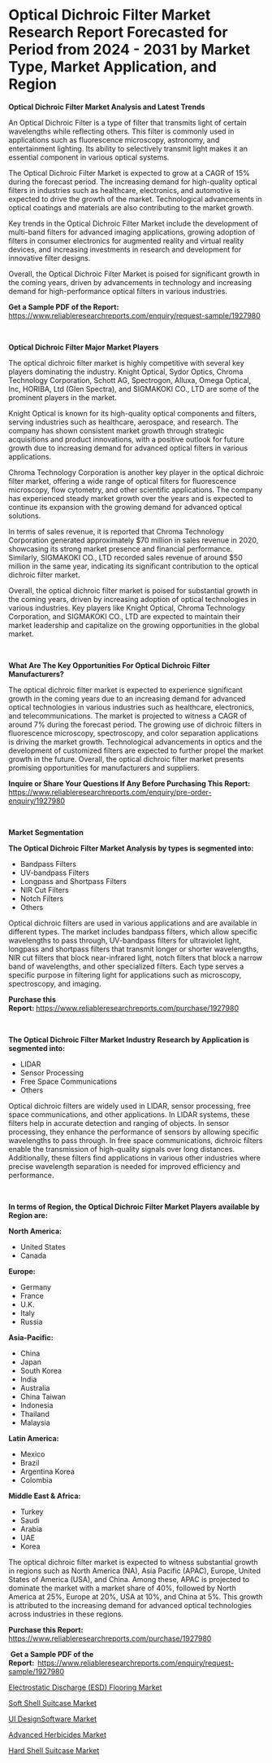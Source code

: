 <p><h1>Optical Dichroic Filter Market Research Report Forecasted for Period from 2024 -  2031 by Market Type, Market Application, and Region</h1></p><p><strong>Optical Dichroic Filter Market Analysis and Latest Trends</strong></p>
<p><p>An Optical Dichroic Filter is a type of filter that transmits light of certain wavelengths while reflecting others. This filter is commonly used in applications such as fluorescence microscopy, astronomy, and entertainment lighting. Its ability to selectively transmit light makes it an essential component in various optical systems.</p><p>The Optical Dichroic Filter Market is expected to grow at a CAGR of 15% during the forecast period. The increasing demand for high-quality optical filters in industries such as healthcare, electronics, and automotive is expected to drive the growth of the market. Technological advancements in optical coatings and materials are also contributing to the market growth.</p><p>Key trends in the Optical Dichroic Filter Market include the development of multi-band filters for advanced imaging applications, growing adoption of filters in consumer electronics for augmented reality and virtual reality devices, and increasing investments in research and development for innovative filter designs.</p><p>Overall, the Optical Dichroic Filter Market is poised for significant growth in the coming years, driven by advancements in technology and increasing demand for high-performance optical filters in various industries.</p></p>
<p><strong>Get a Sample PDF of the Report:&nbsp;</strong> <a href="https://www.reliableresearchreports.com/enquiry/request-sample/1927980">https://www.reliableresearchreports.com/enquiry/request-sample/1927980</a></p>
<p>&nbsp;</p>
<p><strong>Optical Dichroic Filter Major Market Players</strong></p>
<p><p>The optical dichroic filter market is highly competitive with several key players dominating the industry. Knight Optical, Sydor Optics, Chroma Technology Corporation, Schott AG, Spectrogon, Alluxa, Omega Optical, Inc, HORIBA, Ltd (Glen Spectra), and SIGMAKOKI CO., LTD are some of the prominent players in the market.</p><p>Knight Optical is known for its high-quality optical components and filters, serving industries such as healthcare, aerospace, and research. The company has shown consistent market growth through strategic acquisitions and product innovations, with a positive outlook for future growth due to increasing demand for advanced optical filters in various applications.</p><p>Chroma Technology Corporation is another key player in the optical dichroic filter market, offering a wide range of optical filters for fluorescence microscopy, flow cytometry, and other scientific applications. The company has experienced steady market growth over the years and is expected to continue its expansion with the growing demand for advanced optical solutions.</p><p>In terms of sales revenue, it is reported that Chroma Technology Corporation generated approximately $70 million in sales revenue in 2020, showcasing its strong market presence and financial performance. Similarly, SIGMAKOKI CO., LTD recorded sales revenue of around $50 million in the same year, indicating its significant contribution to the optical dichroic filter market.</p><p>Overall, the optical dichroic filter market is poised for substantial growth in the coming years, driven by increasing adoption of optical technologies in various industries. Key players like Knight Optical, Chroma Technology Corporation, and SIGMAKOKI CO., LTD are expected to maintain their market leadership and capitalize on the growing opportunities in the global market.</p></p>
<p>&nbsp;</p>
<p><strong>What Are The Key Opportunities For Optical Dichroic Filter Manufacturers?</strong></p>
<p><p>The optical dichroic filter market is expected to experience significant growth in the coming years due to an increasing demand for advanced optical technologies in various industries such as healthcare, electronics, and telecommunications. The market is projected to witness a CAGR of around 7% during the forecast period. The growing use of dichroic filters in fluorescence microscopy, spectroscopy, and color separation applications is driving the market growth. Technological advancements in optics and the development of customized filters are expected to further propel the market growth in the future. Overall, the optical dichroic filter market presents promising opportunities for manufacturers and suppliers.</p></p>
<p><strong>Inquire or Share Your Questions If Any Before Purchasing This Report:</strong> <a href="https://www.reliableresearchreports.com/enquiry/pre-order-enquiry/1927980">https://www.reliableresearchreports.com/enquiry/pre-order-enquiry/1927980</a></p>
<p>&nbsp;</p>
<p><strong>Market Segmentation</strong></p>
<p><strong>The Optical Dichroic Filter Market Analysis by types is segmented into:</strong></p>
<p><ul><li>Bandpass Filters</li><li>UV-bandpass Filters</li><li>Longpass and Shortpass Filters</li><li>NIR Cut Filters</li><li>Notch Filters</li><li>Others</li></ul></p>
<p><p>Optical dichroic filters are used in various applications and are available in different types. The market includes bandpass filters, which allow specific wavelengths to pass through, UV-bandpass filters for ultraviolet light, longpass and shortpass filters that transmit longer or shorter wavelengths, NIR cut filters that block near-infrared light, notch filters that block a narrow band of wavelengths, and other specialized filters. Each type serves a specific purpose in filtering light for applications such as microscopy, spectroscopy, and imaging.</p></p>
<p><strong>Purchase this Report:&nbsp;</strong><a href="https://www.reliableresearchreports.com/purchase/1927980">https://www.reliableresearchreports.com/purchase/1927980</a></p>
<p>&nbsp;</p>
<p><strong>The Optical Dichroic Filter Market Industry Research by Application is segmented into:</strong></p>
<p><ul><li>LIDAR</li><li>Sensor Processing</li><li>Free Space Communications</li><li>Others</li></ul></p>
<p><p>Optical dichroic filters are widely used in LIDAR, sensor processing, free space communications, and other applications. In LIDAR systems, these filters help in accurate detection and ranging of objects. In sensor processing, they enhance the performance of sensors by allowing specific wavelengths to pass through. In free space communications, dichroic filters enable the transmission of high-quality signals over long distances. Additionally, these filters find applications in various other industries where precise wavelength separation is needed for improved efficiency and performance.</p></p>
<p>&nbsp;</p>
<p><strong>In terms of Region, the Optical Dichroic Filter Market Players available by Region are:</strong></p>
<p>
    <p> <strong> North America: </strong>
        <ul>
            <li>United States</li>
            <li>Canada</li>
        </ul>
        </p> 
    <p> <strong> Europe: </strong>
        <ul>
            <li>Germany</li>
            <li>France</li>
            <li>U.K.</li>
            <li>Italy</li>
            <li>Russia</li>
        </ul>
        </p> 
    <p> <strong> Asia-Pacific: </strong>
        <ul>
            <li>China</li>
            <li>Japan</li>
            <li>South Korea</li>
            <li>India</li>
            <li>Australia</li>
            <li>China Taiwan</li>
            <li>Indonesia</li>
            <li>Thailand</li>
            <li>Malaysia</li>
        </ul>
        </p> 
    <p> <strong> Latin America: </strong>
        <ul>
            <li>Mexico</li>
            <li>Brazil</li>
            <li>Argentina Korea</li>
            <li>Colombia</li>
        </ul>
        </p> 
    <p> <strong> Middle East & Africa: </strong>
        <ul>
            <li>Turkey</li>
            <li>Saudi</li>
            <li>Arabia</li>
            <li>UAE</li>
            <li>Korea</li>
        </ul>
    </p>
    </p>
<p><p>The optical dichroic filter market is expected to witness substantial growth in regions such as North America (NA), Asia Pacific (APAC), Europe, United States of America (USA), and China. Among these, APAC is projected to dominate the market with a market share of 40%, followed by North America at 25%, Europe at 20%, USA at 10%, and China at 5%. This growth is attributed to the increasing demand for advanced optical technologies across industries in these regions.</p></p>
<p><strong>Purchase this Report: </strong><a href="https://www.reliableresearchreports.com/purchase/1927980">https://www.reliableresearchreports.com/purchase/1927980</a></p>
<p>&nbsp;<strong>Get a Sample PDF of the Report:&nbsp;&nbsp;</strong><a href="https://www.reliableresearchreports.com/enquiry/request-sample/1927980">https://www.reliableresearchreports.com/enquiry/request-sample/1927980</a></p>
<p><strong></strong></p>
<p><p><a href="https://carnation-joke-41f.notion.site/Electrostatic-Discharge-ESD-Flooring-Market-Share-Market-New-Trends-Analysis-Report-By-Type-By--baee10a0718447dc8a6c1a4355ed7cd4">Electrostatic Discharge (ESD) Flooring Market</a></p><p><a href="https://view.publitas.com/reportprime-1/soft-shell-suitcase-market-size-share-trends-analysis-report-by-material-by-type-by-end-user-by-region-and-segment-forecasts-2024-2031/">Soft Shell Suitcase Market</a></p><p><a href="https://extreme-scabiosa-c81.notion.site/Decoding-the-UI-DesignSoftware-Market-A-Deep-Dive-into-the-Latest-Market-Trends-Market-Segmentatio-ffd6342c0c47433981a3f86f2fc45346">UI DesignSoftware Market</a></p><p><a href="https://adventurous-uranium-ef9.notion.site/Advanced-Herbicides-Market-Size-Global-Industry-Overview-Market-Segmentation-and-Forecast-2024-to-54f3b6dece274d31ba7eabc6bd5fc7d4">Advanced Herbicides Market</a></p><p><a href="https://view.publitas.com/reportprime-1/hard-shell-suitcase-market-size-and-growth-market-segmentation-regional-and-country-breakdowns-and-market-trends-for-period-from-2024-2031/">Hard Shell Suitcase Market</a></p></p>